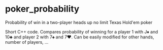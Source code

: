 # poker_probability
Probability of win in a two-player heads up no limit Texas Hold'em poker

Short C++ code. Compares probability of winning for a player 1 with J♦ and 10♣ and player
2 with 7♠ and 7♥. Can be easily modified for other hands, number of players, ...
